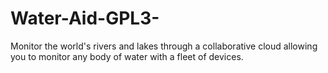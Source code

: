 # Water-Aid-GPL3-
Monitor the world's rivers and lakes through a collaborative cloud allowing you to monitor any body of water with a fleet of devices.
